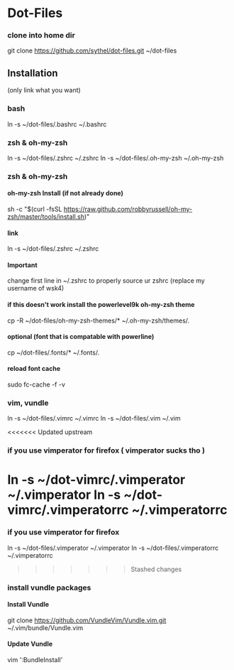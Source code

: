# Dot-Files
### clone into home dir
git clone https://github.com/sythel/dot-files.git ~/dot-files

## Installation
(only link what you want)

### bash
ln -s ~/dot-files/.bashrc ~/.bashrc

### zsh & oh-my-zsh
ln -s ~/dot-files/.zshrc ~/.zshrc
ln -s ~/dot-files/.oh-my-zsh ~/.oh-my-zsh

### zsh & oh-my-zsh
#### oh-my-zsh Install (if not already done)
sh -c "$(curl -fsSL https://raw.github.com/robbyrussell/oh-my-zsh/master/tools/install.sh)"
#### link
ln -s ~/dot-files/.zshrc ~/.zshrc
#### Important
change first line in ~/.zshrc to properly source ur zshrc (replace my username of wsk4)

#### if this doesn't work install the powerlevel9k oh-my-zsh theme
cp -R ~/dot-files/oh-my-zsh-themes/* ~/.oh-my-zsh/themes/.

#### optional (font that is compatable with powerline)
cp ~/dot-files/.fonts/* ~/.fonts/.

#### reload font cache
sudo fc-cache -f -v

### vim, vundle
ln -s ~/dot-files/.vimrc ~/.vimrc
ln -s ~/dot-files/.vim ~/.vim

<<<<<<< Updated upstream
### if you use vimperator for firefox ( vimperator sucks tho )
ln -s ~/dot-vimrc/.vimperator ~/.vimperator
ln -s ~/dot-vimrc/.vimperatorrc ~/.vimperatorrc
=======
### if you use vimperator for firefox
ln -s ~/dot-files/.vimperator ~/.vimperator
ln -s ~/dot-files/.vimperatorrc ~/.vimperatorrc
>>>>>>> Stashed changes

### install vundle packages
#### Install Vundle
git clone https://github.com/VundleVim/Vundle.vim.git ~/.vim/bundle/Vundle.vim

#### Update Vundle
vim
':BundleInstall'
